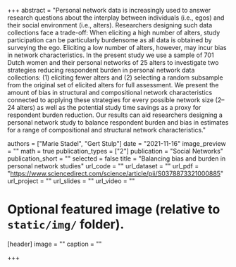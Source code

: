 +++
abstract = "Personal network data is increasingly used to answer research questions about the interplay between individuals (i.e., egos) and their social environment (i.e., alters). Researchers designing such data collections face a trade-off: When eliciting a high number of alters, study participation can be particularly burdensome as all data is obtained by surveying the ego. Eliciting a low number of alters, however, may incur bias in network characteristics. In the present study we use a sample of 701 Dutch women and their personal networks of 25 alters to investigate two strategies reducing respondent burden in personal network data collections: (1) eliciting fewer alters and (2) selecting a random subsample from the original set of elicited alters for full assessment. We present the amount of bias in structural and compositional network characteristics connected to applying these strategies for every possible network size (2–24 alters) as well as the potential study time savings as a proxy for respondent burden reduction. Our results can aid researchers designing a personal network study to balance respondent burden and bias in estimates for a range of compositional and structural network characteristics."

authors = ["Marie Stadel", "Gert Stulp"]
date = "2021-11-16"
image_preview = ""
math = true
publication_types = ["2"]
publication = "Social Networks"
publication_short = ""
selected = false
title = "Balancing bias and burden in personal network studies"
url_code = ""
url_dataset = ""
url_pdf = "https://www.sciencedirect.com/science/article/pii/S0378873321000885"
url_project = ""
url_slides = ""
url_video = ""

# Optional featured image (relative to `static/img/` folder).
[header]
image = ""
caption = ""

+++
